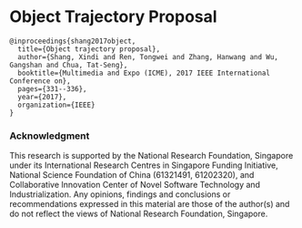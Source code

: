 # Object Trajectory Proposal
```
@inproceedings{shang2017object,
  title={Object trajectory proposal},
  author={Shang, Xindi and Ren, Tongwei and Zhang, Hanwang and Wu, Gangshan and Chua, Tat-Seng},
  booktitle={Multimedia and Expo (ICME), 2017 IEEE International Conference on},
  pages={331--336},
  year={2017},
  organization={IEEE}
}
```

### Acknowledgment

This research is supported by the National Research Foundation, Singapore under its International Research Centres in Singapore Funding Initiative, National Science Foundation of China (61321491, 61202320), and Collaborative Innovation Center of Novel Software Technology and Industrialization. Any opinions, findings and conclusions or recommendations expressed in this material are those of the author(s) and do not reflect the views of National Research Foundation, Singapore.
